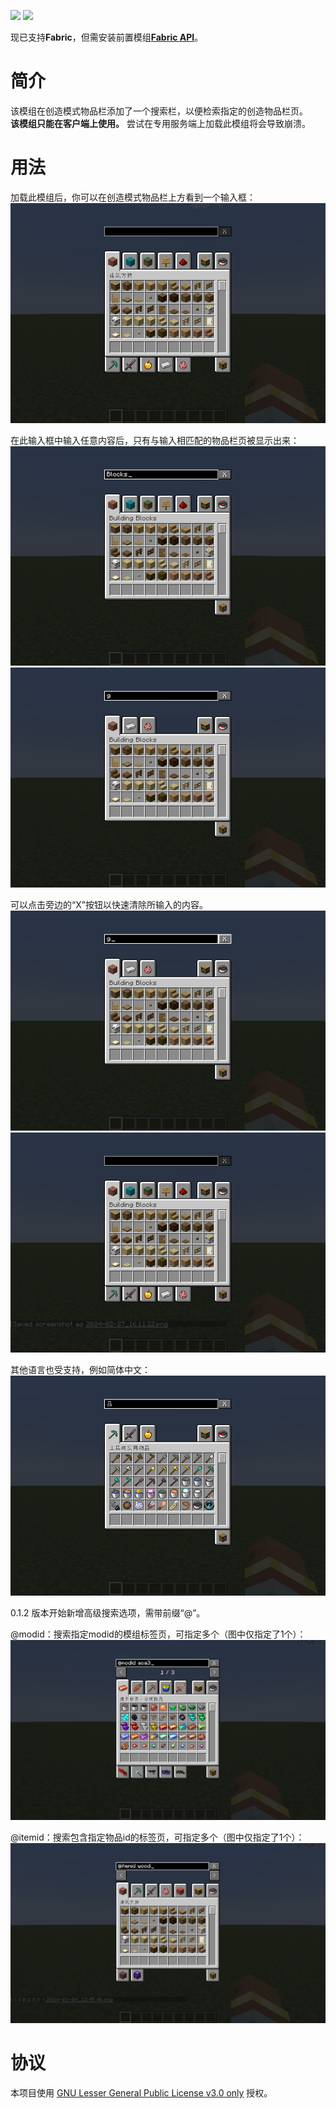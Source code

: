 
[![](https://img.shields.io/badge/License-LGPL--3.0--only-blue)](https://spdx.org/licenses/LGPL-3.0-only.html)
[![](https://cf.way2muchnoise.eu/240630.svg)](https://www.curseforge.com/minecraft/mc-mods/creativetabsearch)

现已支持**Fabric**，但需安装前置模组[**Fabric API**](https://www.mcmod.cn/class/3124.html)。

# 简介
该模组在创造模式物品栏添加了一个搜索栏，以便检索指定的创造物品栏页。<br>
**该模组只能在客户端上使用。** 尝试在专用服务端上加载此模组将会导致崩溃。

# 用法
加载此模组后，你可以在创造模式物品栏上方看到一个输入框：
![Screenshot 1](docs/ss1.png)

在此输入框中输入任意内容后，只有与输入相匹配的物品栏页被显示出来：
![Screenshot 2](docs/ss2.png)
![Screenshot 3](docs/ss3.png)

可以点击旁边的“X”按钮以快速清除所输入的内容。
![Screenshot 4](docs/ss4.png)
![Screenshot 5](docs/ss5.png)

其他语言也受支持，例如简体中文：
![Screenshot 6](docs/ss6.png)

0.1.2 版本开始新增高级搜索选项，需带前缀“@”。

@modid：搜索指定modid的模组标签页，可指定多个（图中仅指定了1个）：
![Screenshot 7](docs/ss7.png)

@itemid：搜索包含指定物品id的标签页，可指定多个（图中仅指定了1个）：
![Screenshot 8](docs/ss8.png)

# 协议
本项目使用 [GNU Lesser General Public License v3.0 only](https://spdx.org/licenses/LGPL-3.0-only.html) 授权。
